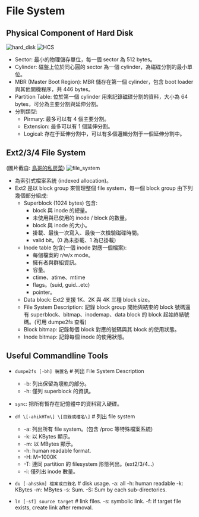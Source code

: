 # File System

## Physical Component of Hard Disk

![hard_disk](http://upload.wikimedia.org/wikipedia/commons/5/52/Hard_drive-en.svg)
![HCS](http://upload.wikimedia.org/wikipedia/commons/0/02/Cylinder_Head_Sector.svg)

- Sector: 最小的物理儲存單位，每一個 sector 為 512 bytes。
- Cylinder: 磁盤上位於同心圓的 sector 為一個 cylinder，為磁碟分割的最小單位。
- MBR (Master Boot Region): MBR 儲存在第一個 cylinder，包含 boot loader 與其他開機程序，共 446 bytes。
- Partition Table: 位於第一個 cylinder 用來記錄磁碟分割的資料，大小為 64 bytes，可分為主要分割與延伸分割。
- 分割類型:
  - Pirmary: 最多可以有 4 個主要分割。
  - Extension: 最多可以有 1 個延伸分割。
  - Logical: 存在于延伸分割中，可以有多個邏輯分割于一個延伸分割中。

## Ext2/3/4 File System

(圖片截自: <a href="http://linux.vbird.org/linux_basic/0230filesystem.php#harddisk-inode">鳥哥的私房菜</a>)
![file_system](http://linux.vbird.org/linux_basic/0230filesystem/ext2_filesystem.jpg)
- 為索引式檔案系統 (indexed allocation)。
- Ext2 是以 block group 來管理整個 file system，每一個 block group 由下列幾個部分組成:
  - Superblock (1024 bytes) 包含:
	- block 與 inode 的總量。
  	- 未使用與已使用的 inode / block 的數量。
  	- block 與 inode 的大小。
  	- 掛載、最後一次寫入、最後一次檢驗磁碟時間。
  	- valid bit。(0 為未掛載、1 為已掛載)
  - Inode table 包含(一個 inode 對應一個檔案):
  	- 每個檔案的 r/w/x mode。
  	- 擁有者與群組資訊。
  	- 容量。
  	- ctime、atime、mtime
  	- flags。(suid, guid...etc)
  	- pointer。
  - Data block: Ext2 支援 1K、2K 與 4K 三種 block size。
  - File System Description: 記錄 block group 開始與結束的 block 號碼還有 superblock、bitmap、inodemap、data block 的 block 起始終結號碼。(可用 dumpe2fs 查看)
  - Block bitmap: 記錄每個 block 對應的號碼與其 block 的使用狀態。
  - Inode bitmap: 記錄每個 inode 的使用狀態。

## Useful Commandline Tools

- `dumpe2fs [-bh] 裝置名`  \# 列出 File System Description
  - -b: 列出保留為壞軌的部分。
  - -h: 僅列 superblock 的資訊。

- `sync`: 把所有暫存在記憶體中的資料寫入硬碟。

- `df \[-ahikHTm\] \[目錄或檔名\]`  \# 列出 file system
  - -a: 列出所有 file system。(包含 /proc 等特殊檔案系統)
  - -k: 以 KBytes 顯示。
  - -m: 以 MBytes 顯示。
  - -h: human readable format.
  - -H: M=1000K
  - -T: 連同 partition 的 filesystem 形態列出。(ext2/3/4...)
  - -i: 僅列出 inode 數量。

- `du [-ahsSkm] 檔案或目錄名`  \# disk usage.
  -a: all
  -h: human readable
  -k: KBytes
  -m: MBytes
  -s: Sum.
  -S: Sum by each sub-directories.

- `ln [-sf] source target`  \# link files.
  -s: symbolic link.
  -f: if target file exists, create link after removal.



